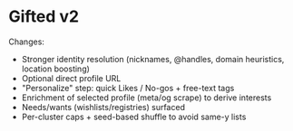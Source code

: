 # Gifted v2
Changes:
- Stronger identity resolution (nicknames, @handles, domain heuristics, location boosting)
- Optional direct profile URL
- "Personalize" step: quick Likes / No-gos + free-text tags
- Enrichment of selected profile (meta/og scrape) to derive interests
- Needs/wants (wishlists/registries) surfaced
- Per-cluster caps + seed-based shuffle to avoid same-y lists
